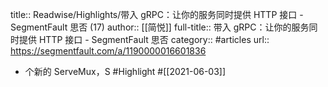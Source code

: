 title:: Readwise/Highlights/带入 gRPC：让你的服务同时提供 HTTP 接口 - SegmentFault 思否 (17)
author:: [[简悦]]
full-title:: 带入 gRPC：让你的服务同时提供 HTTP 接口 - SegmentFault 思否
category:: #articles
url:: https://segmentfault.com/a/1190000016601836

- 个新的 ServeMux，S #Highlight #[[2021-06-03]]